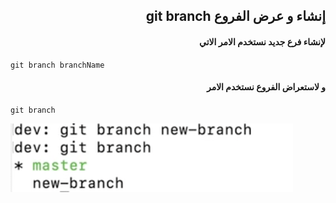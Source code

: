 ## <div dir = rtl >  إنشاء  و عرض الفروع  git branch  </dir > 

#### <div dir = rtl >   لإنشاء فرع جديد نستخدم الامر الاتي  </dir > 

<div dir="ltr" align="left">

`git branch branchName` 
</div>

#### <div dir = rtl >   و لاستعراض الفروع نستخدم الامر  </dir > 

<div dir="ltr" align="left">

`git branch ` 
</div>

![alt text](newbranch.jpg)